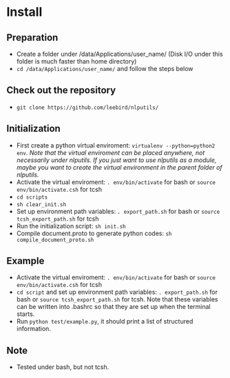# Install

## Preparation
- Create a folder under /data/Applications/user_name/ (Disk I/O under this folder is much faster than home directory)
- `cd /data/Applications/user_name/` and follow the steps below

## Check out the repository
- `git clone https://github.com/leebird/nlputils/`

## Initialization
- First create a python virtual enviroment: `virtualenv --python=python2 env`. _Note that the virtual enviroment can be placed anywhere, not necessarily under nlputils. If you just want to use nlputils as a module, maybe you want to create the virtual environment in the parent folder of nlputils._
- Activate the virtual enviroment: `. env/bin/activate` for bash or `source env/bin/activate.csh` for tcsh
- `cd scripts`
- `sh clear_init.sh`
- Set up environment path variables: `. export_path.sh` for bash or `source tcsh_export_path.sh` for tcsh
- Run the initialization script: `sh init.sh`
- Compile document.proto to generate python codes: `sh compile_document_proto.sh`

## Example
- Activate the virtual enviroment: `. env/bin/activate` for bash or `source env/bin/activate.csh` for tcsh
- `cd script` and set up environment path variables: `. export_path.sh` for bash or `source tcsh_export_path.sh` for tcsh. Note that these variables can be written into .bashrc so that they are set up when the terminal starts.
- Run `python test/example.py`, it should print a list of structured information.

## Note
- Tested under bash, but not tcsh.
